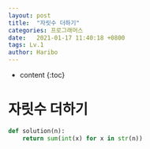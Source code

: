 ```yaml
---
layout: post
title:  "자릿수 더하기"
categories: 프로그래머스
date:   2021-01-17 11:40:18 +0800
tags: Lv.1
author: Haribo
---
```


* content
{:toc}
# 자릿수 더하기

```python
def solution(n):
    return sum(int(x) for x in str(n))
```

